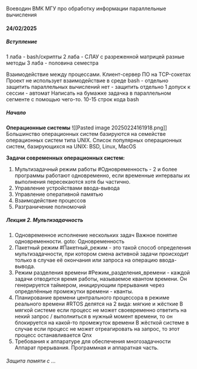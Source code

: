 Воеводин ВМК МГУ про обработку информации
параллельные вычисления

#### 24/02/2025
##### Вступление
1 лаба - bash/скрипты
2 лаба - СЛАУ с разреженной матрицей
разные методы
3 лаба - половина семестра

Взаимодействие между процессами. Клиент-сервер
ПО на TCP-сокетах
Проект не использует взаимодействие в среде bash - отдельно защитить
параллельных вычислений нет - защитить отдельно
1 допуск к сессии - автомат
Написать на бумажке задачка в параллельном сегменте с помощью чего-то. 10-15 строк кода
bash
##### Начало
**Операционные системы**
![[Pasted image 20250224161918.png]]
Большинство операционных систем базируются на семействе операционных систем типа UNIX.
Список популярных операционных систем, базирующихся на UNIX:
BSD, Linux, MacOS

**Задачи современных операционных систем:**
1. Мультизадачный режим работы
#Одновременность - 2 и более программы работают одновременно, если временные интервалы их выполнения пересекаются хотя бы частично.
1. Управление устройствами ввода-вывода
2. Управление оперативной памятью
3. Взаимодействие процессов
4. Разграничение полномочий
##### Лекция 2. Мультизадачность
1. Одновременное исполнение нескольких задач
Важное понятие одновременности. goto: Одновременность
2. Пакетный режим
#Пакетный_режим - это такой способ определения мультизадачности, при котором смена активной задачи происходит только в случае её окончания или запроса на операцию ввода-вывода.
3. Режим разделения времени
#Режим_разделения_времени - каждой задачи отводится время работы, называемое квантом времени. Он генерируется таймером, иницирующим прерывания через определённые промежутки времени - кванты.
4. Планирование времени центрального процессора в режиме реального времени
#RTOS делятся на 2 вида:
мягкие и жёсткие
В мягкой системе если процесс не может своевременно ответить на некий запрос / выполниться в нужный момент времени, то он блокируется на какой-то промежуток времени
В жёсткой системе в случае если процесс не может отреагировать на запрос, то этот процесс останавливается
Qnx 
5. Требования к аппаратуре для обеспечения многозадачности
Аппарат прерывания. Программная и аппаратная часть.
###### Защита памяти с ...

























